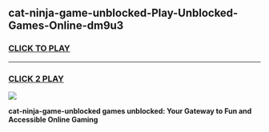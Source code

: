 
## cat-ninja-game-unblocked-Play-Unblocked-Games-Online-dm9u3
<h3>
<a href="https://premium76.site?title=cat-ninja-game-unblocked&ref=25A">CLICK TO PLAY</a></h3>
<hr>

<h3>
<a href="https://premium76.site?title=cat-ninja-game-unblocked&ref=25A">CLICK 2 PLAY</a>
  
</h3>

<a href="https://premium76.site?title=cat-ninja-game-unblocked&ref=25A"><img src="https://clearcache.store/games.png"></a>


**cat-ninja-game-unblocked games unblocked: Your Gateway to Fun and Accessible Online Gaming**
